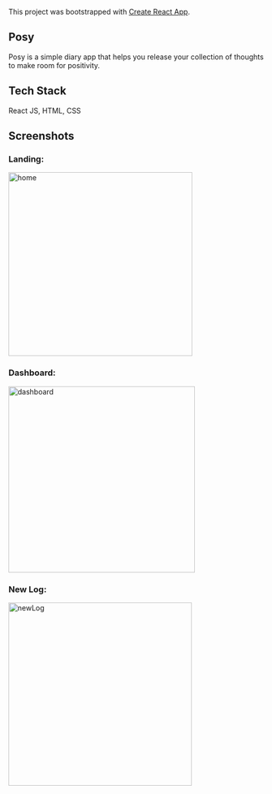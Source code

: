 This project was bootstrapped with [Create React App](https://github.com/facebook/create-react-app).

## Posy

Posy is a simple diary app that helps you release your collection of thoughts to make room for positivity. 

## Tech Stack
React JS, HTML, CSS

## Screenshots

### Landing:
<img width="362" alt="home" src="https://user-images.githubusercontent.com/35277690/71794667-679d2180-2ff7-11ea-896f-0bd240ffb36e.png">


### Dashboard:
<img width="367" alt="dashboard" src="https://user-images.githubusercontent.com/35277690/71794648-5522e800-2ff7-11ea-8d07-b6817a575226.png">

### New Log:
<img width="361" alt="newLog" src="https://user-images.githubusercontent.com/35277690/71794661-610eaa00-2ff7-11ea-9be8-b615103ac67c.png">

